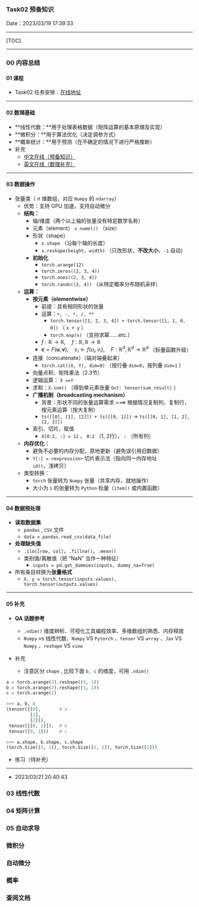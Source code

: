 ### Task02 预备知识

Date：2023/03/19 17:39:33

------



[TOC]



------





### 00 内容总结

#### 01 课程

* Task02 任务安排：[在线地址](https://learning.datawhale.club/p/t_pc/course_pc_detail/image_text/i_6407161ce4b030cacb20bdf0)



------



#### 02 数理基础

* **线性代数：**用于处理表格数据（矩阵运算的基本原理及实现）
* **微积分：**用于算法优化（决定调参方式）
* **概率统计：**用于预测（在不确定的情况下进行严格推断）
* 补充
  * [中文在线（预备知识）](https://zh-v2.d2l.ai/chapter_preliminaries/linear-algebra.html) 
  * [英文在线（数理补充）](https://d2l.ai/chapter_appendix-mathematics-for-deep-learning/index.html) 



------



#### 03 数据操作

* 张量类（ $n$ 维数组，对应 `Numpy` 的 `ndarray`）
  * 优势：支持 GPU 加速，支持自动微分
  * **结构：**
    * 轴/维度（两个以上轴的张量没有特定数学名称）
    * 元素（element） `x.numel()` （size）
    * 形状（shape）
      * `x.shape` （沿每个轴的长度）
      * `x.reshape(height, width)` （只改形状，**不改大小**，`-1` 自动）
    * **初始化**
      * `torch.arange(12)` 
      * `torch.zeros((2, 3, 4))` 
      * `torch.ones((2, 3, 4))` 
      * `torch.randn((3, 4))` （从特定概率分布随机采样）
  * **运算：**
    * **按元素（elementwise）**
      * 前提：具有相同形状的张量
      * 运算：`+, -, *, /, **` 
        * `torch.tensor([1, 2, 3, 4]) + torch.tensor([1, 1, 0, 0])` （ `x + y` ）
        * `torch.exp(x)` （支持求幂……etc.）
      * $f:\mathbb{R} \to \mathbb{R}, \quad f:\mathbb{R},\mathbb{R} \to \mathbb{R}$ 
      * $\mathbf{c} = F(\mathbf{u}, \mathbf{v}), \quad c_i \leftarrow f(u_i, v_i), \quad F:\mathbb{R}^d, \mathbb{R}^d \to \mathbb{R}^d$ （标量函数升级）
    * 连接（concatenate）（端对端叠起来）
      * `torch.cat((X, Y), dim=0)` （按行叠 `dim=0`，按列叠 `dim=1` ）
    * 向量点积、矩阵乘法（2.3节）
    * 逻辑运算： `X ==Y` 
    * 求和：`X.sum()` （得到单元素张量 `Out: tenser(sum_result)` ）
    * **广播机制（broadcasting mechanism）**
      * 背景：形状不同的张量运算需求 ===> 根据情况复制列、复制行，按元素运算（按大复制）
      * `ts([[0], [1], [2]]) + ts([[0, 1]])` $\longrightarrow$ `ts([[0, 1], [1, 2], [2, 3]])` 
    * 索引、切片、赋值
      * `X[0:2, :] = 12` ， `0:2` （1, 2行）， `:` （所有列）
  * **内存优化：**
    * 避免不必要的内存分配，原地更新（避免误引用旧数据）
    * `Y[:] = <expression>` 切片表示法（指向同一内存地址 `id()`，浅拷贝）
  * 类型转换：
    * `torch` 张量转为 `Numpy` 张量（共享内存，就地操作）
    * 大小为 `1` 的张量转为 `Python` 标量（`item()` 或内置函数）



------



#### 04 数据预处理

* **读取数据集**
  *  `pandas` , `CSV` 文件
  *  `data = pandas.read_csv(data_file)` 
* **处理缺失值**
  *  `.iloc[row, col]`，`.fillna()`，`.mean()` 
  * 类别值/离散值（把 “NaN” 当作一种特征）
    *  `inputs = pd.get_dummies(inputs, dummy_na=True)` 
* 所有条目转换为**张量格式**
  *  `X, y = torch.tensor(inputs.values), torch.tensor(outputs.values)` 



------



#### 05 补充

* **QA 话题参考**
  * `.ndim()` 维度辨析、可视化工具编程效率、多维数组的熟悉、内存释放
  * `Numpy` vs 线性代数、`Numpy` VS `Pytorch` 、`tensor` VS `array` 、`Jax` VS `Numpy` 、`reshape` VS `view` 

* 补充
  * 注意区分 `shape` , 比较下面 `b, c` 的维度，可用 `.ndim()` 

```python
a = torch.arange(3).reshape((3, 1))
b = torch.arange(2).reshape((1, 2))
c = torch.arange(2)
```

```python
>>> a, b, c
(tensor([[0],		# a
         [1],
         [2]]),
 tensor([[0, 1]]),  # b
 tensor([0, 1]))	# c

>>> a.shape, b.shape, c.shape
(torch.Size([3, 1]), torch.Size([1, 2]), torch.Size([2]))
```

* 练习（待补充）



------

* 2023/03/21 20:40:43



### 03 线性代数



### 04 矩阵计算



### 05 自动求导



### 微积分

### 自动微分

### 概率

### 查阅文档



























